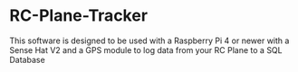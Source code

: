 # RC-Plane-Tracker
This software is designed to be used with a Raspberry Pi 4 or newer with a Sense Hat V2 and a GPS module to log data from your RC Plane to a SQL Database
